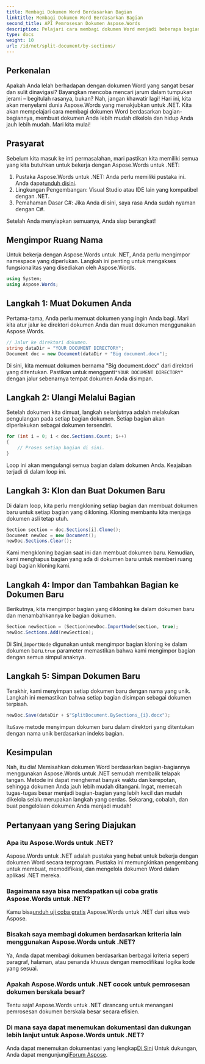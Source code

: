 ```yaml
---
title: Membagi Dokumen Word Berdasarkan Bagian
linktitle: Membagi Dokumen Word Berdasarkan Bagian
second_title: API Pemrosesan Dokumen Aspose.Words
description: Pelajari cara membagi dokumen Word menjadi beberapa bagian menggunakan Aspose.Words untuk .NET. Ikuti panduan terperinci langkah demi langkah ini untuk manajemen dokumen yang efisien.
type: docs
weight: 10
url: /id/net/split-document/by-sections/
---
```

## Perkenalan

Apakah Anda lelah berhadapan dengan dokumen Word yang sangat besar dan sulit dinavigasi? Bayangkan mencoba mencari jarum dalam tumpukan jerami – begitulah rasanya, bukan? Nah, jangan khawatir lagi! Hari ini, kita akan menyelami dunia Aspose.Words yang menakjubkan untuk .NET. Kita akan mempelajari cara membagi dokumen Word berdasarkan bagian-bagiannya, membuat dokumen Anda lebih mudah dikelola dan hidup Anda jauh lebih mudah. Mari kita mulai!

## Prasyarat

Sebelum kita masuk ke inti permasalahan, mari pastikan kita memiliki semua yang kita butuhkan untuk bekerja dengan Aspose.Words untuk .NET:

1.  Pustaka Aspose.Words untuk .NET: Anda perlu memiliki pustaka ini. Anda dapat[unduh disini](https://releases.aspose.com/words/net/).
2. Lingkungan Pengembangan: Visual Studio atau IDE lain yang kompatibel dengan .NET.
3. Pemahaman Dasar C#: Jika Anda di sini, saya rasa Anda sudah nyaman dengan C#.

Setelah Anda menyiapkan semuanya, Anda siap berangkat!

## Mengimpor Ruang Nama

Untuk bekerja dengan Aspose.Words untuk .NET, Anda perlu mengimpor namespace yang diperlukan. Langkah ini penting untuk mengakses fungsionalitas yang disediakan oleh Aspose.Words.

```csharp
using System;
using Aspose.Words;
```

## Langkah 1: Muat Dokumen Anda

Pertama-tama, Anda perlu memuat dokumen yang ingin Anda bagi. Mari kita atur jalur ke direktori dokumen Anda dan muat dokumen menggunakan Aspose.Words.

```csharp
// Jalur ke direktori dokumen.
string dataDir = "YOUR DOCUMENT DIRECTORY";
Document doc = new Document(dataDir + "Big document.docx");
```

 Di sini, kita memuat dokumen bernama "Big document.docx" dari direktori yang ditentukan. Pastikan untuk mengganti`"YOUR DOCUMENT DIRECTORY"` dengan jalur sebenarnya tempat dokumen Anda disimpan.

## Langkah 2: Ulangi Melalui Bagian

Setelah dokumen kita dimuat, langkah selanjutnya adalah melakukan pengulangan pada setiap bagian dokumen. Setiap bagian akan diperlakukan sebagai dokumen tersendiri.

```csharp
for (int i = 0; i < doc.Sections.Count; i++)
{
    // Proses setiap bagian di sini.
}
```

Loop ini akan mengulangi semua bagian dalam dokumen Anda. Keajaiban terjadi di dalam loop ini.

## Langkah 3: Klon dan Buat Dokumen Baru

Di dalam loop, kita perlu mengkloning setiap bagian dan membuat dokumen baru untuk setiap bagian yang dikloning. Kloning membantu kita menjaga dokumen asli tetap utuh.

```csharp
Section section = doc.Sections[i].Clone();
Document newDoc = new Document();
newDoc.Sections.Clear();
```

Kami mengkloning bagian saat ini dan membuat dokumen baru. Kemudian, kami menghapus bagian yang ada di dokumen baru untuk memberi ruang bagi bagian kloning kami.

## Langkah 4: Impor dan Tambahkan Bagian ke Dokumen Baru

Berikutnya, kita mengimpor bagian yang dikloning ke dalam dokumen baru dan menambahkannya ke bagian dokumen.

```csharp
Section newSection = (Section)newDoc.ImportNode(section, true);
newDoc.Sections.Add(newSection);
```

 Di Sini,`ImportNode` digunakan untuk mengimpor bagian kloning ke dalam dokumen baru.`true` parameter memastikan bahwa kami mengimpor bagian dengan semua simpul anaknya.

## Langkah 5: Simpan Dokumen Baru

Terakhir, kami menyimpan setiap dokumen baru dengan nama yang unik. Langkah ini memastikan bahwa setiap bagian disimpan sebagai dokumen terpisah.

```csharp
newDoc.Save(dataDir + $"SplitDocument.BySections_{i}.docx");
```

 Itu`Save` metode menyimpan dokumen baru dalam direktori yang ditentukan dengan nama unik berdasarkan indeks bagian.

## Kesimpulan

Nah, itu dia! Memisahkan dokumen Word berdasarkan bagian-bagiannya menggunakan Aspose.Words untuk .NET semudah membalik telapak tangan. Metode ini dapat menghemat banyak waktu dan kerepotan, sehingga dokumen Anda jauh lebih mudah ditangani. Ingat, memecah tugas-tugas besar menjadi bagian-bagian yang lebih kecil dan mudah dikelola selalu merupakan langkah yang cerdas. Sekarang, cobalah, dan buat pengelolaan dokumen Anda menjadi mudah!

## Pertanyaan yang Sering Diajukan

### Apa itu Aspose.Words untuk .NET?
Aspose.Words untuk .NET adalah pustaka yang hebat untuk bekerja dengan dokumen Word secara terprogram. Pustaka ini memungkinkan pengembang untuk membuat, memodifikasi, dan mengelola dokumen Word dalam aplikasi .NET mereka.

### Bagaimana saya bisa mendapatkan uji coba gratis Aspose.Words untuk .NET?
 Kamu bisa[unduh uji coba gratis](https://releases.aspose.com/) Aspose.Words untuk .NET dari situs web Aspose.

### Bisakah saya membagi dokumen berdasarkan kriteria lain menggunakan Aspose.Words untuk .NET?
Ya, Anda dapat membagi dokumen berdasarkan berbagai kriteria seperti paragraf, halaman, atau penanda khusus dengan memodifikasi logika kode yang sesuai.

### Apakah Aspose.Words untuk .NET cocok untuk pemrosesan dokumen berskala besar?
Tentu saja! Aspose.Words untuk .NET dirancang untuk menangani pemrosesan dokumen berskala besar secara efisien.

### Di mana saya dapat menemukan dokumentasi dan dukungan lebih lanjut untuk Aspose.Words untuk .NET?
 Anda dapat menemukan dokumentasi yang lengkap[Di Sini](https://reference.aspose.com/words/net/) Untuk dukungan, Anda dapat mengunjungi[Forum Aspose](https://forum.aspose.com/c/words/8).